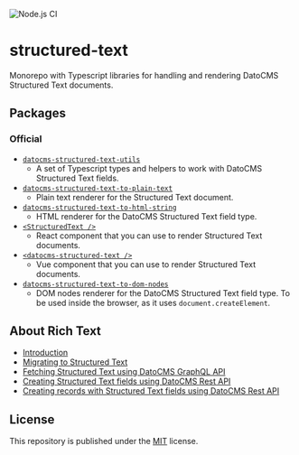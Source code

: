 ![Node.js CI](https://github.com/stefanoverna/structured-text/workflows/Node.js%20CI/badge.svg)

# structured-text

Monorepo with Typescript libraries for handling and rendering DatoCMS Structured Text documents.

## Packages

### Official

- [`datocms-structured-text-utils`](https://github.com/datocms/structured-text/tree/master/packages/utils)
  - A set of Typescript types and helpers to work with DatoCMS Structured Text fields.
- [`datocms-structured-text-to-plain-text`](https://github.com/datocms/structured-text/tree/master/packages/to-plain-text)
  - Plain text renderer for the Structured Text document.
- [`datocms-structured-text-to-html-string`](https://github.com/datocms/structured-text/tree/master/packages/to-html-string)
  - HTML renderer for the DatoCMS Structured Text field type.
- [`<StructuredText />`](https://github.com/datocms/react-datocms#structured-text)
  - React component that you can use to render Structured Text documents.
- [`<datocms-structured-text />`](https://github.com/datocms/vue-datocms#structured-text)
  - Vue component that you can use to render Structured Text documents.
- [`datocms-structured-text-to-dom-nodes`](https://github.com/datocms/structured-text/tree/master/packages/to-dom-nodes)
  - DOM nodes renderer for the DatoCMS Structured Text field type. To be used inside the browser, as it uses `document.createElement`.

## About Rich Text

- [Introduction](https://www.datocms.com/docs/content-modelling/structured-text)
- [Migrating to Structured Text](https://www.datocms.com/docs/pro-tips/migrating-content-to-structured-text)
- [Fetching Structured Text using DatoCMS GraphQL API](https://www.datocms.com/docs/content-delivery-api/structured-text-fields)
- [Creating Structured Text fields using DatoCMS Rest API](https://www.datocms.com/docs/content-management-api/resources/field/create#creating-structured-text-fields)
- [Creating records with Structured Text fields using DatoCMS Rest API](https://www.datocms.com/docs/content-management-api/resources/item/create#structured-text-fields)

## License

This repository is published under the [MIT](LICENSE) license.
